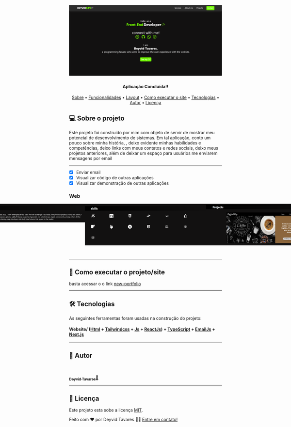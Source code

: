 <h1 align="center">
    <img alt="new-portfolio" src="./public/Home-portfolio.png" />
</h1>

<h4 align="center"> 
     Aplicação Concluída!! 	
</h4>

<p align="center">
 <a href="#-sobre-o-projeto">Sobre</a> •
 <a href="#-funcionalidades">Funcionalidades</a> •
 <a href="#-layout">Layout</a> • 
 <a href="#-como-executar-o-projeto">Como executar o site</a> • 
 <a href="#-tecnologias">Tecnologias</a> • 
 <a href="#-autor">Autor</a> • 
 <a href="#user-content--licença">Licença</a>
</p>

## 💻 Sobre o projeto

Este projeto foi construído por mim com objeto de servir de mostrar meu potencial de desenvolvimento de sistemas. Em tal aplicação, conto um pouco sobre minha história,
, deixo evidente minhas habilidades e competências, deixo links com meus contatos e redes sociais, deixo meus projetos anteriores, além de deixar um espaço para usuários
me enviarem mensagens por email

---

- [x] Enviar email 
- [x] Visualizar código de outras aplicações
- [x] Visualizar demonstração de outras aplicações

### Web

<p align="center" style="display: flex; align-items: flex-start; justify-content: center;">
  <img alt="new-portfolio" title="#MiniBlog" src="./public/services-portfolio.png" width="400px">

  <img alt="new-portfolio" title="#MiniBlog" src="./public/about-me-portfolio.png" width="400px">

  <img alt="new-portfolio" title="#MiniBlog" src="./public/skills-portfolio.png" width="400px">
  
  <img alt="new-portfolio" title="#MiniBlog" src="./public/projects-portfolio.png" width="400px">
  
  <img alt="new-portfolio" title="#MiniBlog" src="./public/talk-to-me-portfolio.png" width="400px">
</p>

---

## 🚀 Como executar o projeto/site

basta acessar o o link
[new-portfolio](https://new-portfolio-snowy-nine.vercel.app/)

---

## 🛠 Tecnologias

As seguintes ferramentas foram usadas na construção do projeto:

#### **Website**/ ([Html](https://devdocs.io/html//) + [Tailwindcss](https://tailwindcss.com/) + [Js](https://devdocs.io/javascript) + [ReactJs](https://pt-br.reactjs.org/docs/cdn-links.html)) + [TypeScript](https://www.typescriptlang.org/) + [EmailJs](https://www.emailjs.com/) + [Next.js](https://nextjs.org/)

---

## 🦸 Autor

<br/>
<a href="https://github.com/DevDeyvidTav">
 <br />
 <sub><b>Deyvid Tavares</b></sub>🚀</a>
<br/>

---

## 📝 Licença

Este projeto esta sobe a licença [MIT](./LICENSE).

Feito com ❤️ por Deyvid Tavares 👋🏽 [Entre em contato!](https://www.linkedin.com/in/deyvid-tavares-37918b236/)
